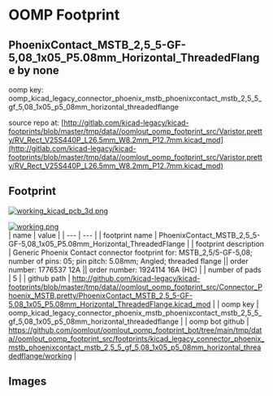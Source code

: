 # OOMP Footprint  
## PhoenixContact_MSTB_2,5_5-GF-5,08_1x05_P5.08mm_Horizontal_ThreadedFlange  by none  
  
oomp key: oomp_kicad_legacy_connector_phoenix_mstb_phoenixcontact_mstb_2,5_5_gf_5,08_1x05_p5_08mm_horizontal_threadedflange  
  
source repo at: [http://gitlab.com/kicad-legacy/kicad-footprints/blob/master/tmp/data//oomlout_oomp_footprint_src/Varistor.pretty/RV_Rect_V25S440P_L26.5mm_W8.2mm_P12.7mm.kicad_mod](http://gitlab.com/kicad-legacy/kicad-footprints/blob/master/tmp/data//oomlout_oomp_footprint_src/Varistor.pretty/RV_Rect_V25S440P_L26.5mm_W8.2mm_P12.7mm.kicad_mod)  
## Footprint  
  
[![working_kicad_pcb_3d.png](working_kicad_pcb_3d_600.png)](working_kicad_pcb_3d.png)  
  
[![working.png](working_600.png)](working.png)  
| name | value | 
| --- | --- | 
| footprint name | PhoenixContact_MSTB_2,5_5-GF-5,08_1x05_P5.08mm_Horizontal_ThreadedFlange | 
| footprint description | Generic Phoenix Contact connector footprint for: MSTB_2,5/5-GF-5,08; number of pins: 05; pin pitch: 5.08mm; Angled; threaded flange || order number: 1776537 12A || order number: 1924114 16A (HC) | 
| number of pads | 5 | 
| github path | http://github.com/kicad-legacy/kicad-footprints/blob/master/tmp/data//oomlout_oomp_footprint_src/Connector_Phoenix_MSTB.pretty/PhoenixContact_MSTB_2,5_5-GF-5,08_1x05_P5.08mm_Horizontal_ThreadedFlange.kicad_mod | 
| oomp key | oomp_kicad_legacy_connector_phoenix_mstb_phoenixcontact_mstb_2,5_5_gf_5,08_1x05_p5_08mm_horizontal_threadedflange | 
| oomp bot github | https://github.com/oomlout/oomlout_oomp_footprint_bot/tree/main/tmp/data//oomlout_oomp_footprint_src/footprints/kicad_legacy_connector_phoenix_mstb_phoenixcontact_mstb_2,5_5_gf_5,08_1x05_p5_08mm_horizontal_threadedflange/working | 
## Images  

